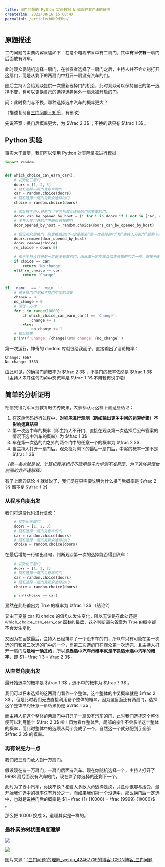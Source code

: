 ```yaml
---
title: 三门问题的 Python 实验数据 & 直观但非严谨的证明
createTime: 2022/08/16 15:08:40
permalink: /article/h0h9d3hp/
---
```


## 原题描述

三门问题的主要内容表述如下：在这个电视节目中有三扇门，其中**有且仅有**一扇门后面放有汽车。

此时观众要随机选择一扇门，在参赛者选择了一扇门之后，主持人并不会立刻打开这扇门，而是从剩下的两扇门中打开一扇没有汽车的门。

随后主持人会给观众提供一次重新选择门的机会，此时观众可以保持自己的第一选择不变，也可以更换自己的选择选择另外一扇未被开启的门。

问：此时换门与不换，哪种选择选中汽车的概率更大？

（描述复制自[三门问题 - 知乎](https://www.zhihu.com/topic/20046051/intro)，有删改）

先说答案：换门后概率更大，为 $\frac 2 3$ ；不换的话只有 $\frac 1 3$ 。

## Python 实验

事实大于雄辩，我们可以使用 Python 对实际情况进行模拟：

```python
import random


def which_choice_can_earn_car():
    # 初始化三扇门
    doors = [1, 2, 3]
    # 随机选择一扇门为有车的门
    car = random.choice(doors)
    # 随机选择一扇门为观众选择的门
    choice = random.choice(doors)

    # 可以被主持人开的门（不包括观众选择的门和有车的门）
    doors_can_be_opened_by_host = [i for i in doors if i not in [car, choice]]
    # 主持人在可开的门中随机选择的门
    door_opened_by_host = random.choice(doors_can_be_opened_by_host)

    # 假设观众更换门，则更换后的门一定是除去“第一次选择的门”和“主持人开的门”后剩下的唯一一个
    doors.remove(door_opened_by_host)
    doors.remove(choice)
    re_choice = doors[0]

    # 由于主持人打开的一定是没有车的门，因此车一定在观众两次选择的门之一中，直接判断这两个门后面是否有车，即可知道是否应该换
    if choice == car:
        return 'No change'
    elif re_choice == car:
        return 'Change'


if __name__ == '__main__':
    # 统计换门中奖和不换门中奖的次数
    change = 0
    no_change = 0
    # 测试一万次
    for i in range(10000):
        if which_choice_can_earn_car() == 'Change':
            change += 1
        else:
            no_change += 1
    # 输出结果
    print(f'Change: {change}\nNo change: {no_change}')
```

第一次运行，神奇的 random 库就很给我面子，直接输出了理论概率：

```
Change: 6667
No change: 3333
```

由此可见，的确换门的概率为 $\frac 2 3$ ，不换门的概率依然是 $\frac 1 3$ （主持人不开任何门的中奖概率是  $\frac 1 3$ 不用我再说了吧）

## 简单的分析证明

相信凭借九年义务教育的优秀成果，大家都认可这样下面这些结论：

1. 在这段代码运行过程中，**对程序进行观测（例如输出更多中间的运算步骤）不影响运算结果**
2. 第一次选中车的概率（即主持人不开门、直接在观众第一次选择后公布答案的情况下选中汽车的概率）为 $\frac 1 3$
3. 车在第一次选的门之外的两个门中的任意一个的概率为 $\frac 2 3$
4. 当主持人打开一扇门后，观众换为剩下的最后一扇门后，中奖的概率一定不是 $\frac 1 3$

*（第一条也就是说，计算机程序运行不适用量子力学测不准原理，为了通俗易懂做前面的非严谨解释）*

有了上面的结论 4 就好说了，我们现在只需要说明为什么换门后概率是 $\frac 2 3$ 而不是 $\frac 1 2$

### 从程序角度出发

我们将这段代码进行更改：

```python
    # 初始化三扇门
    doors = [1, 2, 3]
    # 随机选择一扇门为有车的门
    car = random.choice(doors)
    # 随机选择一扇门为观众选择的门
    choice = random.choice(doors)
```

在最后增加一行输出语句，判断观众第一次的选择能否得到汽车：

```python
    # 初始化三扇门
    doors = [1, 2, 3]
    # 随机选择一扇门为有车的门
    car = random.choice(doors)
    # 随机选择一扇门为观众选择的门
    choice = random.choice(doors)

    print(choice == car)
```

显然在此处输出为 True 的概率为 $\frac 1 3$ （结论2）

又由于变量 car 和 choice 的值均未发生变化，所以无论是在此处还是 which_choice_can_earn_car 函数的最后，这个判断语句答案为 True 的概率都不会发生变化

又因为在函数最后，主持人已经排除了一个没有车的门，所以车只有可能在第一次选的门和第二次选的门中的一个，而第二次选的门在观众第一次选完、且主持人打开一扇门后**是唯一确定的**，所以**换选选中汽车的概率就是不换选未选中汽车的概率**，即 $1 - \frac 1 3 = \frac 2 3$ 。

### 从直觉角度出发

最开始选中的概率是 $\frac 1 3$ ，选不中的概率为 $\frac 2 3$ 。

我们可以把未选择的这两扇门看作一个整体，这个整体的中奖概率就是 $\frac 2 3$ 。但是此时我们无法直接利用这个整体的概率，因为这里面还有两扇门，选择这个整体中的任意一扇结果仍是 $\frac 1 3$ 。

而主持人在这个整体的两扇门中打开了一扇没有汽车的门，此时我们选择这个整体便可以利用整个 $\frac 2 3$ 啦！因为看作整体后，局部的操作不会影响这个整体的概率，而此时整体中的选项从两个变成了一个，自然这一个就分配到了全部 $\frac 2 3$ 的概率。

### 再有说服力一点

我们把三扇门放大到一万扇门。

假设现在有一万扇门，一扇门后面有汽车。现在你随机选择一个，主持人打开了 9998 扇后面没有汽车的门，现在除了你选择的还剩下一个。

此时为了选中汽车，你换不换？相信大多数人的选择是换，并且你很容易接受，最开始我们选中的概率仅有万分之一，而如果我们第一个没选中，那么换门后一定选中，也就是说换门后的概率是 $1 - \frac {1} {10000} = \frac {9999} {10000}$ 。

那么把 10000 换成 3，道理其实是一样的。

### 最朴素的树状图角度理解

![](../images/2c679700e984515451c8c51b3fcdbbb0.png)

![](../images/69c98359b8db273d47a30998b0d5f978.png)

图片来源：[“三门问题”的理解_weixin_42467709的博客-CSDN博客_三门问题](https://blog.csdn.net/weixin_42467709/article/details/82882617)
